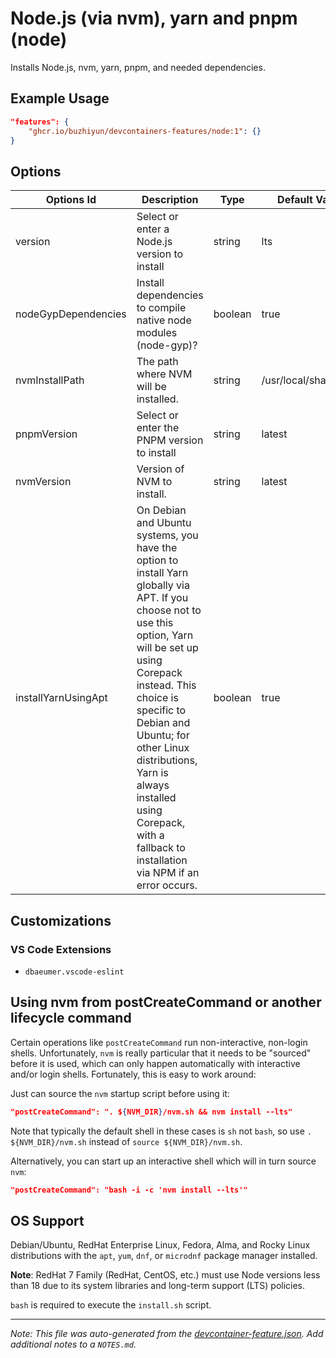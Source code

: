 
# Node.js (via nvm), yarn and pnpm (node)

Installs Node.js, nvm, yarn, pnpm, and needed dependencies.

## Example Usage

```json
"features": {
    "ghcr.io/buzhiyun/devcontainers-features/node:1": {}
}
```

## Options

| Options Id | Description | Type | Default Value |
|-----|-----|-----|-----|
| version | Select or enter a Node.js version to install | string | lts |
| nodeGypDependencies | Install dependencies to compile native node modules (node-gyp)? | boolean | true |
| nvmInstallPath | The path where NVM will be installed. | string | /usr/local/share/nvm |
| pnpmVersion | Select or enter the PNPM version to install | string | latest |
| nvmVersion | Version of NVM to install. | string | latest |
| installYarnUsingApt | On Debian and Ubuntu systems, you have the option to install Yarn globally via APT. If you choose not to use this option, Yarn will be set up using Corepack instead. This choice is specific to Debian and Ubuntu; for other Linux distributions, Yarn is always installed using Corepack, with a fallback to installation via NPM if an error occurs. | boolean | true |

## Customizations

### VS Code Extensions

- `dbaeumer.vscode-eslint`

## Using nvm from postCreateCommand or another lifecycle command

Certain operations like `postCreateCommand` run non-interactive, non-login shells. Unfortunately, `nvm` is really particular that it needs to be "sourced" before it is used, which can only happen automatically with interactive and/or login shells. Fortunately, this is easy to work around:

Just can source the `nvm` startup script before using it:

```json
"postCreateCommand": ". ${NVM_DIR}/nvm.sh && nvm install --lts"
```

Note that typically the default shell in these cases is `sh` not `bash`, so use `. ${NVM_DIR}/nvm.sh` instead of `source ${NVM_DIR}/nvm.sh`.

Alternatively, you can start up an interactive shell which will in turn source `nvm`:

```json
"postCreateCommand": "bash -i -c 'nvm install --lts'"
```



## OS Support

Debian/Ubuntu, RedHat Enterprise Linux, Fedora, Alma, and Rocky Linux distributions with the `apt`, `yum`, `dnf`, or `microdnf` package manager installed.

**Note**:  RedHat 7 Family (RedHat, CentOS, etc.) must use Node versions less than 18 due to its system libraries and long-term support (LTS) policies.

`bash` is required to execute the `install.sh` script.


---

_Note: This file was auto-generated from the [devcontainer-feature.json](https://github.com/buzhiyun/devcontainers-features/blob/main/src/node/devcontainer-feature.json).  Add additional notes to a `NOTES.md`._
